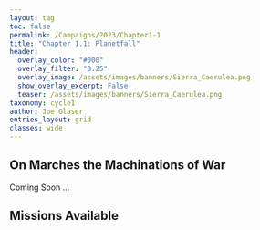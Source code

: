 ```yaml
---
layout: tag
toc: false
permalink: /Campaigns/2023/Chapter1-1
title: "Chapter 1.1: Planetfall"
header:
  overlay_color: "#000"
  overlay_filter: "0.25"
  overlay_image: /assets/images/banners/Sierra_Caerulea.png
  show_overlay_excerpt: False
  teaser: /assets/images/banners/Sierra_Caerulea.png
taxonomy: cycle1
author: Joe Glaser
entries_layout: grid
classes: wide
---
```


## On Marches the Machinations of War
Coming Soon ...

## Missions Available